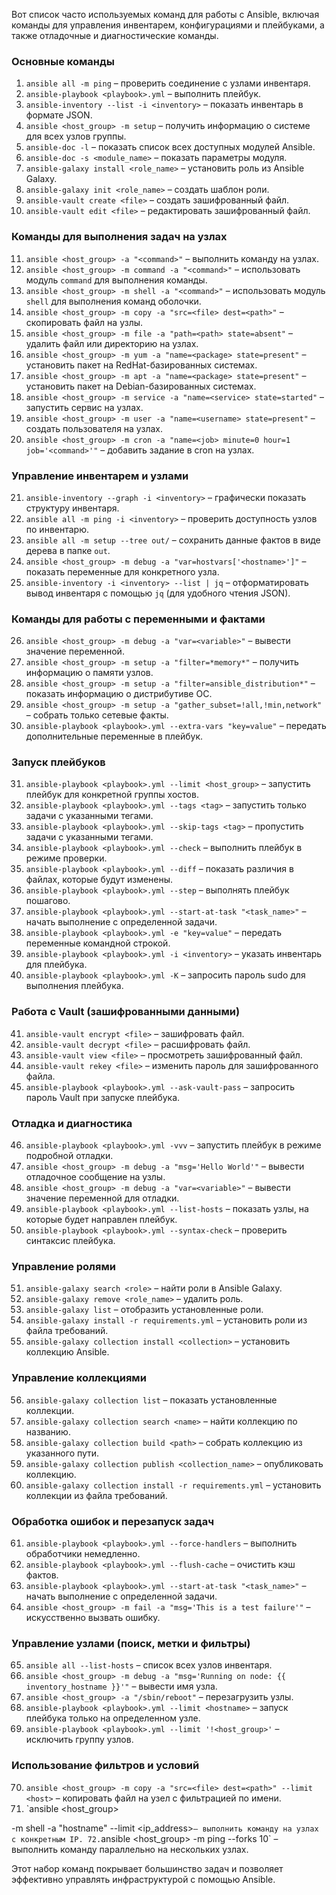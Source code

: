 Вот список часто используемых команд для работы с Ansible, включая команды для управления инвентарем, конфигурациями и плейбуками, а также отладочные и диагностические команды.

### Основные команды
1. `ansible all -m ping` – проверить соединение с узлами инвентаря.
2. `ansible-playbook <playbook>.yml` – выполнить плейбук.
3. `ansible-inventory --list -i <inventory>` – показать инвентарь в формате JSON.
4. `ansible <host_group> -m setup` – получить информацию о системе для всех узлов группы.
5. `ansible-doc -l` – показать список всех доступных модулей Ansible.
6. `ansible-doc -s <module_name>` – показать параметры модуля.
7. `ansible-galaxy install <role_name>` – установить роль из Ansible Galaxy.
8. `ansible-galaxy init <role_name>` – создать шаблон роли.
9. `ansible-vault create <file>` – создать зашифрованный файл.
10. `ansible-vault edit <file>` – редактировать зашифрованный файл.

### Команды для выполнения задач на узлах
11. `ansible <host_group> -a "<command>"` – выполнить команду на узлах.
12. `ansible <host_group> -m command -a "<command>"` – использовать модуль `command` для выполнения команды.
13. `ansible <host_group> -m shell -a "<command>"` – использовать модуль `shell` для выполнения команд оболочки.
14. `ansible <host_group> -m copy -a "src=<file> dest=<path>"` – скопировать файл на узлы.
15. `ansible <host_group> -m file -a "path=<path> state=absent"` – удалить файл или директорию на узлах.
16. `ansible <host_group> -m yum -a "name=<package> state=present"` – установить пакет на RedHat-базированных системах.
17. `ansible <host_group> -m apt -a "name=<package> state=present"` – установить пакет на Debian-базированных системах.
18. `ansible <host_group> -m service -a "name=<service> state=started"` – запустить сервис на узлах.
19. `ansible <host_group> -m user -a "name=<username> state=present"` – создать пользователя на узлах.
20. `ansible <host_group> -m cron -a "name=<job> minute=0 hour=1 job='<command>'"` – добавить задание в cron на узлах.

### Управление инвентарем и узлами
21. `ansible-inventory --graph -i <inventory>` – графически показать структуру инвентаря.
22. `ansible all -m ping -i <inventory>` – проверить доступность узлов по инвентарю.
23. `ansible all -m setup --tree out/` – сохранить данные фактов в виде дерева в папке `out`.
24. `ansible <host_group> -m debug -a "var=hostvars['<hostname>']"` – показать переменные для конкретного узла.
25. `ansible-inventory -i <inventory> --list | jq` – отформатировать вывод инвентаря с помощью `jq` (для удобного чтения JSON).

### Команды для работы с переменными и фактами
26. `ansible <host_group> -m debug -a "var=<variable>"` – вывести значение переменной.
27. `ansible <host_group> -m setup -a "filter=*memory*"` – получить информацию о памяти узлов.
28. `ansible <host_group> -m setup -a "filter=ansible_distribution*"` – показать информацию о дистрибутиве ОС.
29. `ansible <host_group> -m setup -a "gather_subset=!all,!min,network"` – собрать только сетевые факты.
30. `ansible-playbook <playbook>.yml --extra-vars "key=value"` – передать дополнительные переменные в плейбук.

### Запуск плейбуков
31. `ansible-playbook <playbook>.yml --limit <host_group>` – запустить плейбук для конкретной группы хостов.
32. `ansible-playbook <playbook>.yml --tags <tag>` – запустить только задачи с указанными тегами.
33. `ansible-playbook <playbook>.yml --skip-tags <tag>` – пропустить задачи с указанными тегами.
34. `ansible-playbook <playbook>.yml --check` – выполнить плейбук в режиме проверки.
35. `ansible-playbook <playbook>.yml --diff` – показать различия в файлах, которые будут изменены.
36. `ansible-playbook <playbook>.yml --step` – выполнять плейбук пошагово.
37. `ansible-playbook <playbook>.yml --start-at-task "<task_name>"` – начать выполнение с определенной задачи.
38. `ansible-playbook <playbook>.yml -e "key=value"` – передать переменные командной строкой.
39. `ansible-playbook <playbook>.yml -i <inventory>` – указать инвентарь для плейбука.
40. `ansible-playbook <playbook>.yml -K` – запросить пароль sudo для выполнения плейбука.

### Работа с Vault (зашифрованными данными)
41. `ansible-vault encrypt <file>` – зашифровать файл.
42. `ansible-vault decrypt <file>` – расшифровать файл.
43. `ansible-vault view <file>` – просмотреть зашифрованный файл.
44. `ansible-vault rekey <file>` – изменить пароль для зашифрованного файла.
45. `ansible-playbook <playbook>.yml --ask-vault-pass` – запросить пароль Vault при запуске плейбука.

### Отладка и диагностика
46. `ansible-playbook <playbook>.yml -vvv` – запустить плейбук в режиме подробной отладки.
47. `ansible <host_group> -m debug -a "msg='Hello World'"` – вывести отладочное сообщение на узлы.
48. `ansible <host_group> -m debug -a "var=<variable>"` – вывести значение переменной для отладки.
49. `ansible-playbook <playbook>.yml --list-hosts` – показать узлы, на которые будет направлен плейбук.
50. `ansible-playbook <playbook>.yml --syntax-check` – проверить синтаксис плейбука.

### Управление ролями
51. `ansible-galaxy search <role>` – найти роли в Ansible Galaxy.
52. `ansible-galaxy remove <role_name>` – удалить роль.
53. `ansible-galaxy list` – отобразить установленные роли.
54. `ansible-galaxy install -r requirements.yml` – установить роли из файла требований.
55. `ansible-galaxy collection install <collection>` – установить коллекцию Ansible.

### Управление коллекциями
56. `ansible-galaxy collection list` – показать установленные коллекции.
57. `ansible-galaxy collection search <name>` – найти коллекцию по названию.
58. `ansible-galaxy collection build <path>` – собрать коллекцию из указанного пути.
59. `ansible-galaxy collection publish <collection_name>` – опубликовать коллекцию.
60. `ansible-galaxy collection install -r requirements.yml` – установить коллекции из файла требований.

### Обработка ошибок и перезапуск задач
61. `ansible-playbook <playbook>.yml --force-handlers` – выполнить обработчики немедленно.
62. `ansible-playbook <playbook>.yml --flush-cache` – очистить кэш фактов.
63. `ansible-playbook <playbook>.yml --start-at-task "<task_name>"` – начать выполнение с определенной задачи.
64. `ansible <host_group> -m fail -a "msg='This is a test failure'"` – искусственно вызвать ошибку.

### Управление узлами (поиск, метки и фильтры)
65. `ansible all --list-hosts` – список всех узлов инвентаря.
66. `ansible <host_group> -m debug -a "msg='Running on node: {{ inventory_hostname }}'"` – вывести имя узла.
67. `ansible <host_group> -a "/sbin/reboot"` – перезагрузить узлы.
68. `ansible-playbook <playbook>.yml --limit <hostname>` – запуск плейбука только на определенном узле.
69. `ansible-playbook <playbook>.yml --limit '!<host_group>'` – исключить группу узлов.

### Использование фильтров и условий
70. `ansible <host_group> -m copy -a "src=<file> dest=<path>" --limit <host>` – копировать файл на узел с фильтрацией по имени.
71. `ansible <host_group>

 -m shell -a "hostname" --limit <ip_address>` – выполнить команду на узлах с конкретным IP.
72. `ansible <host_group> -m ping --forks 10` – выполнить команду параллельно на нескольких узлах.

Этот набор команд покрывает большинство задач и позволяет эффективно управлять инфраструктурой с помощью Ansible.